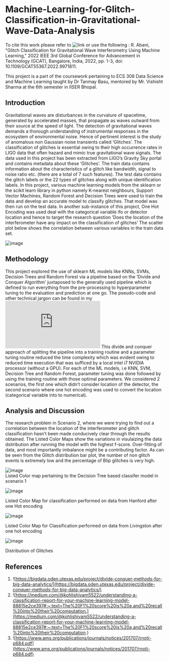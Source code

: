 # Machine-Learning-for-Glitch-Classification-in-Gravitational-Wave-Data-Analysis

To cite this work please refer to ![link](https://ieeexplore.ieee.org/abstract/document/9971811)
or use the following : R. Abani, "Glitch Classification for Gravitational Wave Interferometry Using Machine Learning," 2022 IEEE 3rd Global Conference for Advancement in Technology (GCAT), Bangalore, India, 2022, pp. 1-3, doi: 10.1109/GCAT55367.2022.9971811.

This project is a part of the coursework pertaining to ECS 308 Data Science and Machine Learning taught by Dr Tanmay Basu, mentored by Mr. Vishisht Sharma at the 6th semester in IISER Bhopal.

## Introduction
Gravitational waves are disturbances in the curvature of spacetime, generated by accelerated masses,
that propagate as waves outward from their source at the speed of light. The detection of gravitational
waves demands a thorough understanding of instrumental responses in the ecosystem of environmental
noise. Hence of pertinent interest is the study of anomalous non Gaussian noise transients called
‘Glitches’. The classification of glitches is essential owing to their high occurrence rates in LIGO data
that often hazard and mimic true gravitational wave signals. The data used in this project has been
extracted from LIGO’s Gravity Sky portal and contains metadata about these ‘Glitches’. The train
data contains information about the characteristics of a glitch like bandwidth, signal to noise ratio
etc. (there are a total of 7 such features). The test data contains the glitch labels or the 22 types
of glitches along with unique identification labels. In this project, various machine learning models
from the sklearn or the scikit learn library in python namely K-nearest neighbours, Support Vector
Machines, Random Forest and Decision Trees were used to train the data and develop an accurate
model to classify glitches. That model was then run on the test data. In another sub-instance of this
project, One Hot Encoding was used deal with the categorical variable ifo or detector location and
hence to target the research question ’Does the location of the interferometer have any impact on the
classification of glitches’
The scatter plot below shows the correlation between various variables in the train data set.

![image](https://user-images.githubusercontent.com/68393451/164992117-f81a8a5a-122a-420b-a93c-3b7289ca41e4.png)



## Methodology

This project explored the use of sklearn ML models like KNNs, SVMs, Decision Trees and Random
Forest via a pipeline based on the ’Divide and Conquer Algorithm’ juxtaposed to the generally used
pipeline which is defined to run everything from the pre-processing to hyperparameter tuning to the
evaluation and prediction at one go. The pseudo-code and other technical jargon can be found in my ![report](https://github.com/DRA-chaos/Machine-Learning-for-Glitch-Classification-in-Gravitational-Wave-Data-Analysis/blob/main/Reports/Rita_19244_Report_phase2.pdf)
This divide and conquer approach of splitting the pipeline into a training routine and a parameter
tuning routine reduced the time complexity which was evident owing to reduced time execution that
was sufficed by a local intel i7 NVIDIA processor (without a GPU). For each of the ML models, i.e
KNN, SVM, Decision Tree and Random Forest, parameter tuning was done followed by using the
training routine with those optimal parameters. We considered 2 scenarios, the first one which didn’t
consider location of the detector, the second scenario where one hot encoding was used to convert the
location (categorical variable into to numerical).

## Analysis and Discussion 

The research problem in Scenario 2, where we were trying to find out a correlation between the
location of the interferometer and glitch classification hasn’t been made conducively clear through the
results obtained. The Listed Color Maps show the variations in visulaizing the data dsitribution after
running the model with the highest f-score. Over-fitting of data, and most importantly imbalance might be a contributing factor. As can be seen from the Glitch distribution bar plot, the number of non glitch events is extremely low and the percentage of Blip glitches is very high.



![image](https://user-images.githubusercontent.com/68393451/164991949-ea85fe7e-f2c0-44d6-8880-6733a897e328.png) <br/>
Listed Color map pertaining to the Decision Tree based classifer model in scenario 1

![image](https://user-images.githubusercontent.com/68393451/164991988-9df47604-f266-4f0b-821f-3f53f938b0e5.png) <br/>

Listed Color Map for classification performed on data from Hanford after one Hot encoding

![image](https://user-images.githubusercontent.com/68393451/164992011-b4be8c8c-9808-47c5-9fef-725ac8ce817d.png) <br/>

Listed Color Map for Classification performed on data from Livingston after one hot encoding

![image](https://user-images.githubusercontent.com/68393451/164992149-d5d9e71e-fb13-43be-bfda-ccf89cbba6ed.png) <br/>

Distribution of Glitches



## References 

1. ![https://bigdata.oden.utexas.edu/project/divide-conquer-methods-for-big-data-analytics/](https://bigdata.oden.utexas.edu/project/divide-conquer-methods-for-big-data-analytics/)
2. ![https://medium.com/@kohlishivam5522/understanding-a-classification-report-for-your-machine-learning-model-88815e2ce397#:~:text=The%20F1%20score%20is%20a,and%20recall%20into%20their%20computation.](https://medium.com/@kohlishivam5522/understanding-a-classification-report-for-your-machine-learning-model-88815e2ce397#:~:text=The%20F1%20score%20is%20a,and%20recall%20into%20their%20computation.)
3. ![https://www.ams.org/publications/journals/notices/201707/rnoti-p684.pdf](https://www.ams.org/publications/journals/notices/201707/rnoti-p684.pdf)
